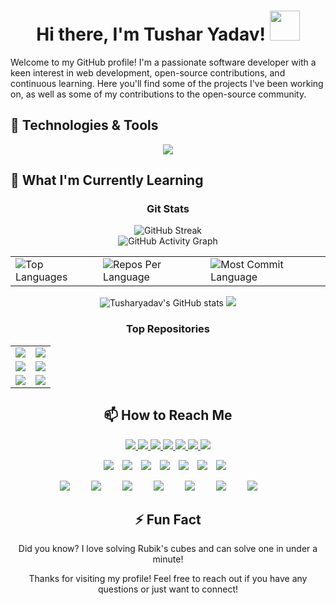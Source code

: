 <h1 align="center">Hi there, I'm Tushar Yadav! <a href="https://avipatilweb.ml/"><img src="https://github.com/KenanGain/KenanGain/blob/main/icons/wave.gif" width="48"></a></h1>





Welcome to my GitHub profile! I'm a passionate software developer with a keen interest in web development, open-source contributions, and continuous learning. Here you'll find some of the projects I've been working on, as well as some of my contributions to the open-source community.

## 🔧 Technologies & Tools
<p align="center">
  <a href="https://skillicons.dev">
    <!--<img src="https://skillicons.dev/icons?i=git,kubernetes,docker,c,vim,apple,azure,blender,bootstrap,cs,codepen,css,discord,figma,github,html,java,js,kali,linux,nextjs,replit,py,sass,tailwind,threejs,ts,unreal,vercel,vite,vscode,windows,wordpress" />-->
     <img src="https://skillicons.dev/icons?i=apple,azure,blender,bootstrap,cs,codepen,css,discord,docker,figma,git,github,html,java,js,kali,kubernetes,linux,nextjs,py,replit,sass,tailwind,threejs,ts,unreal,vercel,vite,vscode,windows,wordpress" />
  </a>
</p>



## 🌱 What I'm Currently Learning




<h3 align="center">Git Stats</h3>

<div align="center">
 
  <img src="https://streak-stats.demolab.com/?user=iTusharyadav&theme=highcontrast&hide_border=true" alt="GitHub Streak" />
  <br>
   <img src="https://github-readme-activity-graph.vercel.app/graph?username=iTusharyadav&custom_title=Tushar yadav's%20GitHub%20Activity%20Graph&hide_border=true&border_radius=15&bg_color=000000&color=FFD700&line=1E90FF&point=1E90FF&area_color=000000&title_color=FFD700&area=true" alt="GitHub Activity Graph" />
<br>
<div align="center">
<table>
  <tr>
    <td>
      <img src="https://github-readme-stats.vercel.app/api/top-langs/?username=iTusharyadav&hide=html&hide_border=true&layout=compact&langs_count=8&theme=highcontrast" alt="Top Languages">
    </td>
    <td>
      <img src="https://github-profile-summary-cards.vercel.app/api/cards/repos-per-language?username=iTusharyadav&theme=highcontrast&hide_border=true" alt="Repos Per Language">
    </td>
    <td>
      <img src="https://github-profile-summary-cards.vercel.app/api/cards/most-commit-language?username=iTusharyadav&theme=highcontrast&hide_border=true" alt="Most Commit Language">
    </td>
  </tr>
</table>

</div>

<img src="https://github-readme-stats.vercel.app/api?username=iTusharyadav&hide_border=true&border_radius=15&show_icons=true&theme=highcontrast" alt="Tusharyadav's GitHub stats">

<img src="https://github-profile-summary-cards.vercel.app/api/cards/profile-details?username=iTusharyadav&theme=highcontrast&hide_border=true">

### Top Repositories
<div align="center">
  <table>
    <tr>
      <td>
        <a href="https://github.com/iTusharyadav/fast-gemini-nano">
          <img src="https://github-readme-stats.vercel.app/api/pin/?username=iTusharyadav&repo=fast-gemini-nano&theme=highcontrast&hide_border=true&border_radius=15" />
        </a>
      </td>
      <td>
        <a href="https://github.com/iTusharyadav/Weather-3d-ai-app.git">
          <img src="https://github-readme-stats.vercel.app/api/pin/?username=iTusharyadav&repo=Weather-3d-ai-app&theme=highcontrast&hide_border=true&border_radius=15" />
        </a>
      </td>
    </tr>
    <tr>
      <td>
        <a href="https://github.com/iTusharyadav/moviedjangoai">
          <img src="https://github-readme-stats.vercel.app/api/pin/?username=iTusharyadav&repo=moviedjangoai&theme=highcontrast&hide_border=true&border_radius=15" />
        </a>
      </td>
      <td>
        <a href="https://github.com/iTusharyadav/speech-to-text.git">
          <img src="https://github-readme-stats.vercel.app/api/pin/?username=iTusharyadav&repo=speech-to-text&theme=highcontrast&hide_border=true&border_radius=15" />
        </a>
      </td>
    </tr>
    <tr>
      <td>
        <a href="https://github.com/iTusharyadav/SmolLM">
          <img src="https://github-readme-stats.vercel.app/api/pin/?username=iTusharyadav&repo=SmolLM&theme=highcontrast&hide_border=true&border_radius=15" />
        </a>
      </td>
      <td>
        <a href="https://github.com/iTusharyadav/Llama-3.2_running_locally">
          <img src="https://github-readme-stats.vercel.app/api/pin/?username=iTusharyadav&repo=Llama-3.2_running_locally&theme=highcontrast&hide_border=true&border_radius=15" />
        </a>
      </td>
    </tr>
  </table>
</div>

## 📫 How to Reach Me
<p align="center">
  <a href="https://discord.com" target="_blank">
    <img src="https://skillicons.dev/icons?i=discord" />
  </a>
  <a href="https://www.figma.com" target="_blank">
    <img src="https://skillicons.dev/icons?i=figma" />
  </a>
  <a href="https://github.com" target="_blank">
    <img src="https://skillicons.dev/icons?i=github" />
  </a>
  <a href="mailto:your-email@gmail.com" target="_blank">
    <img src="https://skillicons.dev/icons?i=gmail" />
  </a>
  <a href="https://instagram.com" target="_blank">
    <img src="https://skillicons.dev/icons?i=instagram" />
  </a>
  <a href="https://linkedin.com" target="_blank">
    <img src="https://skillicons.dev/icons?i=linkedin" />
  </a>
  <a href="https://twitter.com" target="_blank">
    <img src="https://skillicons.dev/icons?i=twitter" />
  </a>
</p>




<p align="center">
  <a href="https://discord.com" target="_blank" style="margin-right: 10px; text-decoration: none;">
    <img src="https://skillicons.dev/icons?i=discord" />
  </a>
  <a href="https://www.figma.com" target="_blank" style="margin-right: 10px; text-decoration: none;">
    <img src="https://skillicons.dev/icons?i=figma" />
  </a>
  <a href="https://github.com" target="_blank" style="margin-right: 10px; text-decoration: none;">
    <img src="https://skillicons.dev/icons?i=github" />
  </a>
  <a href="mailto:your-email@gmail.com" target="_blank" style="margin-right: 10px; text-decoration: none;">
    <img src="https://skillicons.dev/icons?i=gmail" />
  </a>
  <a href="https://instagram.com" target="_blank" style="margin-right: 10px; text-decoration: none;">
    <img src="https://skillicons.dev/icons?i=instagram" />
  </a>
  <a href="https://linkedin.com" target="_blank" style="margin-right: 10px; text-decoration: none;">
    <img src="https://skillicons.dev/icons?i=linkedin" />
  </a>
  <a href="https://twitter.com" target="_blank" style="margin-right: 10px; text-decoration: none;">
    <img src="https://skillicons.dev/icons?i=twitter" />
  </a>
</p>

<p align="center">
  <a href="https://discord.com" target="_blank" style="margin-right: 15px; text-decoration: none;">
    <img src="https://skillicons.dev/icons?i=discord" style="margin-right: 15px;" />
  </a>
  <a href="https://www.figma.com" target="_blank" style="margin-right: 15px; text-decoration: none;">
    <img src="https://skillicons.dev/icons?i=figma" style="margin-right: 15px;" />
  </a>
  <a href="https://github.com" target="_blank" style="margin-right: 15px; text-decoration: none;">
    <img src="https://skillicons.dev/icons?i=github" style="margin-right: 15px;" />
  </a>
  <a href="mailto:your-email@gmail.com" target="_blank" style="margin-right: 15px; text-decoration: none;">
    <img src="https://skillicons.dev/icons?i=gmail" style="margin-right: 15px;" />
  </a>
  <a href="https://instagram.com" target="_blank" style="margin-right: 15px; text-decoration: none;">
    <img src="https://skillicons.dev/icons?i=instagram" style="margin-right: 15px;" />
  </a>
  <a href="https://linkedin.com" target="_blank" style="margin-right: 15px; text-decoration: none;">
    <img src="https://skillicons.dev/icons?i=linkedin" style="margin-right: 15px;" />
  </a>
  <a href="https://twitter.com" target="_blank" style="margin-right: 15px; text-decoration: none;">
    <img src="https://skillicons.dev/icons?i=twitter" style="margin-right: 15px;" />
  </a>
</p>


## ⚡ Fun Fact

Did you know? I love solving Rubik's cubes and can solve one in under a minute!

Thanks for visiting my profile! Feel free to reach out if you have any questions or just want to connect!
